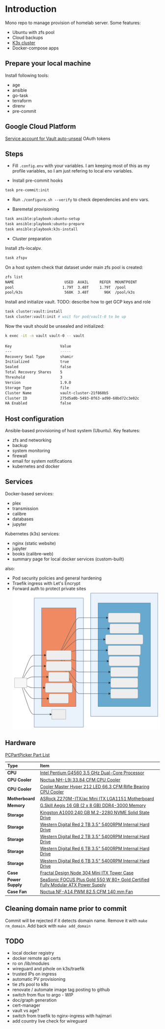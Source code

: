 # Introduction

Mono repo to manage provision of homelab server. Some features:

- Ubuntu with zfs pool
- Cloud backups
- [K3s cluster](https://github.com/k8s-at-home/template-cluster-k3s)
- Docker-compose apps

## Prepare your local machine

Install following tools:

- age
- ansible
- go-task
- terraform
- direnv
- pre-commit

## Google Cloud Platform

[Service account for Vault auto-unseal](https://shadow-soft.com/vault-auto-unseal/)
OAuth tokens

## Steps

- Fill `.config.env` with your variables. I am keeping most of this as my profile variables, so I am just refering to local env variables.

- Install pre-commit hooks

```bash
task pre-commit:init
```

- Run `./configure.sh --verify` to check dependencies and env vars.

- Baremetal provisioning

```bash
task ansible:playbook:ubuntu-setup
task ansible:playbook:ubuntu-prepare
task ansible:playbook:k3s-install
```

- Cluster preparation

Install zfs-localpv.

```bash
task zfspv
```

On a host system check that dataset under main zfs pool is created:

```bash
zfs list
NAME                       USED  AVAIL     REFER  MOUNTPOINT
pool                      1.79T  3.48T     1.79T  /pool
pool/k3s                   568K  3.48T       96K  /pool/k3s
```

Install and initialize vault.
TODO: describe how to get GCP keys and role

```bash
task cluster:vault:install
task cluster:vault:init # wait for pod/vault-0 to be up
```

Now the vault should be unsealed and initialized:

```bash
k exec -it -n vault vault-0 -- vault

Key                      Value
---                      -----
Recovery Seal Type       shamir
Initialized              true
Sealed                   false
Total Recovery Shares    5
Threshold                3
Version                  1.9.0
Storage Type             file
Cluster Name             vault-cluster-21f860b5
Cluster ID               275d5a0b-5493-8f63-ad90-68bd72c3e02c
HA Enabled               false
```

## Host configuration

Ansible-based provisioning of host system (Ubuntu). Key features:

- zfs and networking
- backup
- system monitoring
- firewall
- email for system notifications
- kubernetes and docker

## Services

Docker-based services:

- plex
- transmission
- calibre
- databases
- jupyter

Kubernetes (k3s) services:

- nginx (static website)
- jupyter
- books (calibre-web)
- summary page for local docker services (custom-built)

also:

- Pod security policies and general hardening
- Traefik ingress with Let's Encrypt
- Forward auth to protect private sites
  ![Services](topology.svg)

## Hardware

[PCPartPicker Part List](https://pcpartpicker.com/list/RBVDTC)

| Type             | Item                                                                                                                                                                                                                 |
| :--------------- | :------------------------------------------------------------------------------------------------------------------------------------------------------------------------------------------------------------------- |
| **CPU**          | [Intel Pentium G4560 3.5 GHz Dual-Core Processor](https://pcpartpicker.com/product/8gKhP6/intel-pentium-g4560-35ghz-dual-core-processor-bx80677g4560)                                                                |
| **CPU Cooler**   | [Noctua NH-L9i 33.84 CFM CPU Cooler](https://pcpartpicker.com/product/xxphP6/noctua-nh-l9i-3384-cfm-cpu-cooler-nh-l9i)                                                                                               |
| **CPU Cooler**   | [Cooler Master Hyper 212 LED 66.3 CFM Rifle Bearing CPU Cooler](https://pcpartpicker.com/product/YdJkcf/cooler-master-hyper-212-led-663-cfm-rifle-bearing-cpu-cooler-rr-212l-16pr-r1)                                |
| **Motherboard**  | [ASRock Z270M-ITX/ac Mini ITX LGA1151 Motherboard](https://pcpartpicker.com/product/2Hbkcf/asrock-z270m-itxac-mini-itx-lga1151-motherboard-z270m-itxac)                                                              |
| **Memory**       | [G.Skill Aegis 16 GB (2 x 8 GB) DDR4-3000 Memory](https://pcpartpicker.com/product/FNprxr/gskill-aegis-16gb-2-x-8gb-ddr4-3000-memory-f43000c16d16gisb)                                                               |
| **Storage**      | [Kingston A1000 240 GB M.2-2280 NVME Solid State Drive](https://pcpartpicker.com/product/FVfhP6/kingston-a1000-240gb-m2-2280-solid-state-drive-sa1000m8240g)                                                         |
| **Storage**      | [Western Digital Red 2 TB 3.5" 5400RPM Internal Hard Drive](https://pcpartpicker.com/product/9wW9TW/western-digital-internal-hard-drive-wd20efrx)                                                                    |
| **Storage**      | [Western Digital Red 2 TB 3.5" 5400RPM Internal Hard Drive](https://pcpartpicker.com/product/9wW9TW/western-digital-internal-hard-drive-wd20efrx)                                                                    |
| **Storage**      | [Western Digital Red 6 TB 3.5" 5400RPM Internal Hard Drive](https://pcpartpicker.com/product/DhsKHx/western-digital-internal-hard-drive-wd60efrx)                                                                    |
| **Storage**      | [Western Digital Red 6 TB 3.5" 5400RPM Internal Hard Drive](https://pcpartpicker.com/product/DhsKHx/western-digital-internal-hard-drive-wd60efrx)                                                                    |
| **Case**         | [Fractal Design Node 304 Mini ITX Tower Case](https://pcpartpicker.com/product/BWFPxr/fractal-design-case-fdcanode304bl)                                                                                             |
| **Power Supply** | [SeaSonic FOCUS Plus Gold 550 W 80+ Gold Certified Fully Modular ATX Power Supply](https://pcpartpicker.com/product/bkp323/seasonic-focus-plus-gold-550w-80-gold-certified-fully-modular-atx-power-supply-ssr-550fx) |
| **Case Fan**     | [Noctua NF-A14 PWM 82.5 CFM 140 mm Fan](https://pcpartpicker.com/product/dwR48d/noctua-case-fan-nfa14pwm)                                                                                                            |

## Cleaning domain name prior to commit

Commit will be rejected if it detects domain name. Remove it with `make rm_domain`. Add back with `make add_domain`

## TODO

- local docker registry
- docker remote api certs
- ro on /lib/modules
- wireguard and pihole on k3s/traefik
- trusted IPs on ingress
- automatic PV provisioning
- tie zfs pool to k8s
- renovate / automate image tag posting to github
- switch from flux to argo - WIP
- doc/graph generation
- cert-manager
- vault vs age?
- switch from traefik to nginx-ingress with hajimari
- add country live check for wireguard
